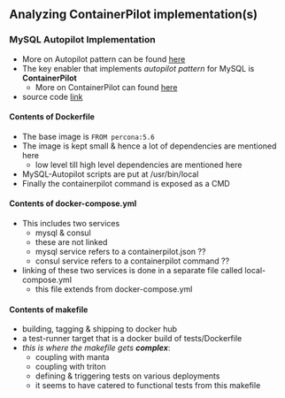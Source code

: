 ## Analyzing ContainerPilot implementation(s)

### MySQL Autopilot Implementation

- More on Autopilot pattern can be found [here](http://autopilotpattern.io/)
- The key enabler that implements *autopilot pattern* for MySQL is **ContainerPilot**
  - More on ContainerPilot can found [here](https://www.joyent.com/containerpilot)
- source code [link](https://github.com/autopilotpattern/mysql)

#### Contents of Dockerfile

- The base image is ```FROM percona:5.6```
- The image is kept small & hence a lot of dependencies are mentioned here
  - low level till high level dependencies are mentioned here  
- MySQL-Autopilot scripts are put at /usr/bin/local
- Finally the containerpilot command is exposed as a CMD

#### Contents of docker-compose.yml

- This includes two services
  - mysql & consul
  - these are not linked
  - mysql service refers to a containerpilot.json ??
  - consul service refers to a containerpilot command ??
- linking of these two services is done in a separate file called local-compose.yml
  - this file extends from docker-compose.yml

#### Contents of makefile

- building, tagging & shipping to docker hub
- a test-runner target that is a docker build of tests/Dockerfile
- *this is where the makefile gets **complex***:
  - coupling with manta
  - coupling with triton
  - defining & triggering tests on various deployments
  - it seems to have catered to functional tests from this makefile
